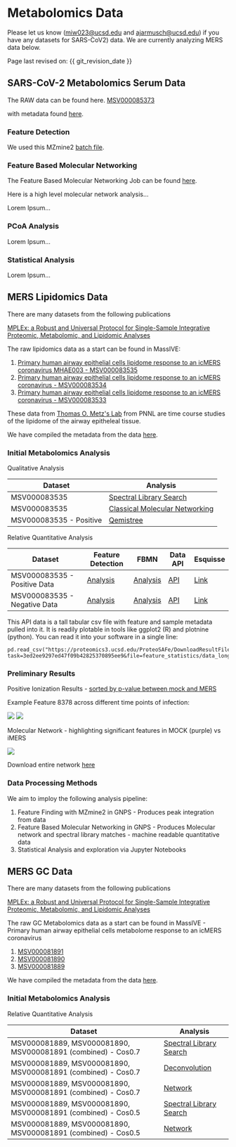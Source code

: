 # Metabolomics Data

Please let us know (miw023@ucsd.edu and ajarmusch@ucsd.edu) if you have any datasets for SARS-CoV2) data. We are currently analyzing MERS data below. 

Page last revised on: {{ git_revision_date }}


## SARS-CoV-2 Metabolomics Serum Data

The RAW data can be found here. 
[MSV000085373](https://massive.ucsd.edu/ProteoSAFe/dataset.jsp?task=6a068dcd8be34d54a5865cfedc1a9183)

with metadata found [here](ftp://massive.ucsd.edu/MSV000085373/updates/2020-05-12_mwang87_8e51e7d6/metadata/gnps_metadata.tsv).

### Feature Detection

We used this MZmine2 [batch file](data/MSV000085373/MicroOTOF_MZmineParameters-v2.53_COVID19_test3.xml). 

### Feature Based Molecular Networking

The Feature Based Molecular Networking Job can be found [here](https://gnps.ucsd.edu/ProteoSAFe/status.jsp?task=8542fad2a0f14aa6ba9cedaaad5ccdb4).

Here is a high level molecular network analysis...

Lorem Ipsum...

### PCoA Analysis

Lorem Ipsum...

### Statistical Analysis

Lorem Ipsum...



## MERS Lipidomics Data

There are many datasets from the following publications

[MPLEx: a Robust and Universal Protocol for Single-Sample Integrative Proteomic, Metabolomic, and Lipidomic Analyses](https://msystems.asm.org/content/1/3/e00043-16)

The raw lipidomics data as a start can be found in MassIVE:

1. [Primary human airway epithelial cells lipidome response to an icMERS coronavirus MHAE003 - MSV000083535](https://massive.ucsd.edu/ProteoSAFe/dataset.jsp?task=e29c0f5896d0409b952ccdd1cc65902d)
1. [Primary human airway epithelial cells lipidome response to an icMERS coronavirus - MSV000083534](https://massive.ucsd.edu/ProteoSAFe/dataset.jsp?task=459d2c8abfe340159ce106bad13998c3)
1. [Primary human airway epithelial cells lipidome response to an icMERS coronavirus - MSV000083533](https://massive.ucsd.edu/ProteoSAFe/dataset.jsp?task=e3260819d6be421e8c7e532571c8b322)

These data from [Thomas O. Metz's Lab](https://www.pnnl.gov/science/staff/staff_info.asp?staff_num=5876) from PNNL are time course studies of the lipidome of the airway epitheleal tissue. 

We have compiled the metadata from the data [here](data/MSV83533_83534_83535_metadata.txt).

### Initial Metabolomics Analysis 

Qualitative Analysis 


| Dataset | Analysis |
|-------------|------|
| MSV000083535 |  [Spectral Library Search](https://gnps.ucsd.edu/ProteoSAFe/status.jsp?task=425aef553b2a4ea7806396b61ada7a2f) |
| MSV000083535 |  [Classical Molecular Networking](https://gnps.ucsd.edu/ProteoSAFe/status.jsp?task=bf38981e2a644febaf0ff7120d0f5ec2)    | 
| MSV000083535 - Positive |  [Qemistree](https://proteomics2.ucsd.edu/ProteoSAFe/status.jsp?task=ec3a206df3714d469587b97c7dc5d278) |


Relative Quantitative Analysis

| Dataset | Feature Detection | FBMN | Data API | Esquisse |
|-------------|------|-----------|----------|-----|
| MSV000083535 - Positive Data |  [Analysis](https://proteomics3.ucsd.edu/ProteoSAFe/status.jsp?task=91d37d9207d244fda93fd33d8b9417a0)    |   [Analysis](https://proteomics3.ucsd.edu/ProteoSAFe/status.jsp?task=ea52b0d79c0c4b55a31c2a6454fb9fb5) | [API](https://proteomics3.ucsd.edu/ProteoSAFe/DownloadResultFile?task=ea52b0d79c0c4b55a31c2a6454fb9fb5&file=feature_statistics/data_long.csv) | [Link](http://dorresteintesthub.ucsd.edu:8347/?task=ea52b0d79c0c4b55a31c2a6454fb9fb5) |
| MSV000083535 - Negative Data |  [Analysis](https://proteomics3.ucsd.edu/ProteoSAFe/status.jsp?task=9c46288f9c754bd5931fed17414db7b4)    |   [Analysis](https://proteomics3.ucsd.edu/ProteoSAFe/status.jsp?task=3ed2ee9297ed47f09b42825370895ee9) | [API](https://proteomics3.ucsd.edu/ProteoSAFe/DownloadResultFile?task=3ed2ee9297ed47f09b42825370895ee9&file=feature_statistics/data_long.csv) | [Link](http://dorresteintesthub.ucsd.edu:8347/?task=3ed2ee9297ed47f09b42825370895ee9) |


This API data is a tall tabular csv file with feature and sample metadata pulled into it. It is readily plotable in tools like ggplot2 (R) and plotnine (python). You can read it into your software in a single line:

```
pd.read_csv("https://proteomics3.ucsd.edu/ProteoSAFe/DownloadResultFile?task=3ed2ee9297ed47f09b42825370895ee9&file=feature_statistics/data_long.csv")
```

### Preliminary Results

Positive Ionization Results - [sorted by p-value between mock and MERS](https://proteomics3.ucsd.edu/ProteoSAFe/result.jsp?task=ea52b0d79c0c4b55a31c2a6454fb9fb5&view=network_stats_selected_columns)

Example Feature 8378 across different time points of infection:

![](images/metabolomics/8378_pos.png)
![](images/metabolomics/8378_line_pos.png)

Molecular Network - highlighting significant features in MOCK (purple) vs iMERS

![](images/metabolomics/pos_network.png)

Download entire network [here](data/MSV000083535-pos.cys)

### Data Processing Methods

We aim to imploy the following analysis pipeline:

1. Feature Finding with MZmine2 in GNPS - Produces peak integration from data
1. Feature Based Molecular Networking in GNPS - Produces Molecular network and spectral library matches - machine readable quantitative data
1. Statistical Analysis and exploration via Jupyter Notebooks


## MERS GC Data

There are many datasets from the following publications

[MPLEx: a Robust and Universal Protocol for Single-Sample Integrative Proteomic, Metabolomic, and Lipidomic Analyses](https://msystems.asm.org/content/1/3/e00043-16)

The raw GC Metabolomics data as a start can be found in MassIVE - Primary human airway epithelial cells metabolome response to an icMERS coronavirus

1. [MSV000081891](https://massive.ucsd.edu/ProteoSAFe/dataset.jsp?task=6d0cbbef55524bdcb117bad2bb47f09c)
1. [MSV000081890](https://massive.ucsd.edu/ProteoSAFe/dataset.jsp?task=a267ff6313df4110a627b9f5d8ceb4a2)
1. [MSV000081889](https://massive.ucsd.edu/ProteoSAFe/dataset.jsp?task=acdc3f285856415f9d94711bd3a769d2)

We have compiled the metadata from the data [here](data/MSV000081889_81890_81891_metadata_combined_3_replicates.txt).

### Initial Metabolomics Analysis 

Relative Quantitative Analysis

| Dataset | Analysis |
|-------------|------|
| MSV000081889, MSV000081890, MSV000081891 (combined) - Cos0.7|  [Spectral Library Search](https://gnps.ucsd.edu/ProteoSAFe/status.jsp?task=632d7e1c98994d71bce1d5f95b7dfd19) |
| MSV000081889, MSV000081890, MSV000081891 (combined) - Cos0.7 |  [Deconvolution](https://gnps.ucsd.edu/ProteoSAFe/status.jsp?task=c86fe7fc666d4d9b84e5f4f7ae4be03a)    | 
| MSV000081889, MSV000081890, MSV000081891 (combined) - Cos0.7 |  [Network](data/gc-network.cys)    | 
| MSV000081889, MSV000081890, MSV000081891 (combined) - Cos0.5|  [Spectral Library Search](https://gnps.ucsd.edu/ProteoSAFe/status.jsp?task=8cdcf51214c546ce82b73c875c4edff2) |
| MSV000081889, MSV000081890, MSV000081891 (combined) - Cos0.5 |  [Network](data/network_cos_0_5.cys)    | 



